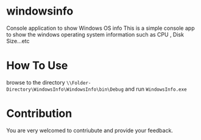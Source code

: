 # windowsinfo
Console application to show Windows OS info
This is a simple console app to show the windows operating system information such as CPU , Disk Size...etc
# How To Use

browse to the directory 
```\\Folder-Directory\WindowsInfo\WindowsInfo\bin\Debug```
and run ```WindowsInfo.exe```

# Contribution
You are very welcomed to contriubute and provide your feedback.
